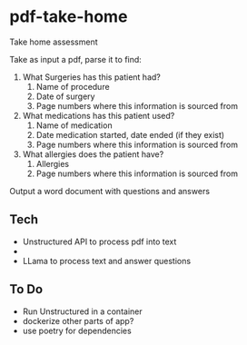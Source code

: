 # pdf-take-home

Take home assessment 

Take as input a pdf, parse it to find:
 1. What Surgeries has this patient had?
    1. Name of procedure
    2. Date of surgery
    3. Page numbers where this information is sourced from
2. What medications has this patient used?
    1. Name of medication
    2. Date medication started, date ended (if they exist)
    3. Page numbers where this information is sourced from
3.  What allergies does the patient have?
    1. Allergies
    2. Page numbers where this information is sourced from


Output a word document with questions and answers



## Tech

- Unstructured API to process pdf into text
- 
- LLama to process text and answer questions

## To Do
- Run Unstructured in a container
- dockerize other parts of app?
- use poetry for dependencies


